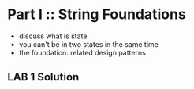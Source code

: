 # Part I :: String Foundations

- discuss what is state
- you can't be in two states in the same time
- the foundation: related design patterns


## LAB 1 Solution

